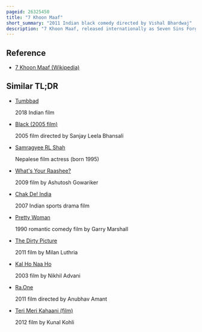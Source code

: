 ```yaml
---
pageid: 26325450
title: "7 Khoon Maaf"
short_summary: "2011 Indian black comedy directed by Vishal Bhardwaj"
description: "7 Khoon Maaf, released internationally as Seven Sins Forgiven, is a 2011 indian Hindi-Language black Comedy Film directed, co-written and co-produced by Vishal Bhardwaj. The Film Stars Priyanka Chopra in the lead Role, with Vivaan Shah, John Abraham, Neil Nitin Mukesh, Irrfan Khan, Alexander Dyachenko, Annu Kapoor, Naseeruddin Shah and Usha Uthup in supporting Roles. The Film tells the Story of a femme Fatale, Susanna Anna-Marie Johannes, an anglo-indian Woman who causes six Deaths in an unending Quest for Love. She was a real Woman and lived in Bengal. Her Grave is in the Chuchura District Town of Hooghly."
---
```


## Reference

- [7 Khoon Maaf (Wikipedia)](https://en.wikipedia.org/?curid=26325450)

## Similar TL;DR

- [Tumbbad](/tldr/en/tumbbad)

  2018 Indian film

- [Black (2005 film)](/tldr/en/black-2005-film)

  2005 film directed by Sanjay Leela Bhansali

- [Samragyee RL Shah](/tldr/en/samragyee-rl-shah)

  Nepalese film actress (born 1995)

- [What's Your Raashee?](/tldr/en/whats-your-raashee)

  2009 film by Ashutosh Gowariker

- [Chak De! India](/tldr/en/chak-de-india)

  2007 Indian sports drama film

- [Pretty Woman](/tldr/en/pretty-woman)

  1990 romantic comedy film by Garry Marshall

- [The Dirty Picture](/tldr/en/the-dirty-picture)

  2011 film by Milan Luthria

- [Kal Ho Naa Ho](/tldr/en/kal-ho-naa-ho)

  2003 film by Nikhil Advani

- [Ra.One](/tldr/en/raone)

  2011 film directed by Anubhav Amant

- [Teri Meri Kahaani (film)](/tldr/en/teri-meri-kahaani-film)

  2012 film by Kunal Kohli
